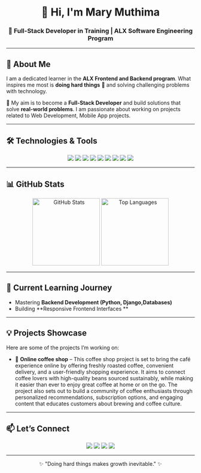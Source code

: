 <h1 align="center">👋 Hi, I'm Mary Muthima</h1>
<h3 align="center">🚀 Full-Stack Developer in Training | ALX Software Engineering Program</h3>

---

## 🌟 About Me  
<p>
I am a dedicated learner in the <b>ALX Frontend and Backend program</b>. 
What inspires me most is <b>doing hard things</b> 💪 and solving challenging problems with technology.  
</p>

<p>
🎯 My aim is to become a <b>Full-Stack Developer</b> and build solutions that solve <b>real-world problems</b>.  
I am passionate about working on projects related to Web Development, Mobile App projects.
</p>

---

## 🛠️ Technologies & Tools  
<p align="center">
  <!-- Programming Languages -->
  <img src="https://img.shields.io/badge/Python-3776AB?style=for-the-badge&logo=python&logoColor=white"/>
  <img src="https://img.shields.io/badge/JavaScript-F7DF1E?style=for-the-badge&logo=javascript&logoColor=black"/>
  <img src="https://img.shields.io/badge/HTML5-E34F26?style=for-the-badge&logo=html5&logoColor=white"/>
  <img src="https://img.shields.io/badge/CSS3-1572B6?style=for-the-badge&logo=css3&logoColor=white"/>
  
  <!-- Frameworks -->
<img src="https://img.shields.io/badge/Django-092E20?style=for-the-badge&logo=django&logoColor=white"/>

  <!-- Databases -->
  <img src="https://img.shields.io/badge/MySQL-005C84?style=for-the-badge&logo=mysql&logoColor=white"/>
    
  <!-- Tools -->
  <img src="https://img.shields.io/badge/Git-F05032?style=for-the-badge&logo=git&logoColor=white"/>
  <img src="https://img.shields.io/badge/GitHub-181717?style=for-the-badge&logo=github&logoColor=white"/>
  <img src="https://img.shields.io/badge/VS%20Code-0078d7?style=for-the-badge&logo=visual-studio-code&logoColor=white"/>
</p>

---

## 📊 GitHub Stats  
<p align="center">
  <img src="https://github-readme-stats.vercel.app/api?username=Wambo-bit&show_icons=true&theme=tokyonight" alt="GitHub Stats" height="180px"/>
  <img src="https://github-readme-stats.vercel.app/api/top-langs/?username=Wambo-bit&layout=compact&theme=tokyonight" alt="Top Languages" height="180px"/>
</p>

---

## 🌱 Current Learning Journey  
- Mastering **Backend Development (Python, Django,Databases)**  
- Building **Responsive Frontend Interfaces **  

---

## 💡 Projects Showcase  
Here are some of the projects I’m working on:  
- 🔹 **Online coffee shop** – This coffee shop project is set to bring the café experience online by offering freshly roasted coffee, convenient delivery, and a user-friendly shopping experience. It aims to connect coffee lovers with high-quality beans sourced sustainably, while making it easier than ever to enjoy great coffee at home or on the go. The project also sets out to build a community of coffee enthusiasts through personalized recommendations, subscription options, and engaging content that educates customers about brewing and coffee culture.  

---

## 📫 Let’s Connect  
<p align="center">
  <a href="mailto:muthimamary@gmail.com"><img src="https://img.shields.io/badge/Email-D14836?style=for-the-badge&logo=gmail&logoColor=white"/></a>
  <a href="https://www.linkedin.com/in/https://www.linkedin.com/in/mary-muthima-6705932b7/"><img src="https://img.shields.io/badge/LinkedIn-0077B5?style=for-the-badge&logo=linkedin&logoColor=white"/></a>
  <a href="https://twitter.com/_Mary_Wambui1_"><img src="https://img.shields.io/badge/Twitter-1DA1F2?style=for-the-badge&logo=twitter&logoColor=white"/></a>
  <a href="https://github.com/Wambo-bit"><img src="https://img.shields.io/badge/GitHub-100000?style=for-the-badge&logo=github&logoColor=white"/></a>
</p>

---

<p align="center">✨ "Doing hard things makes growth inevitable." ✨</p>
